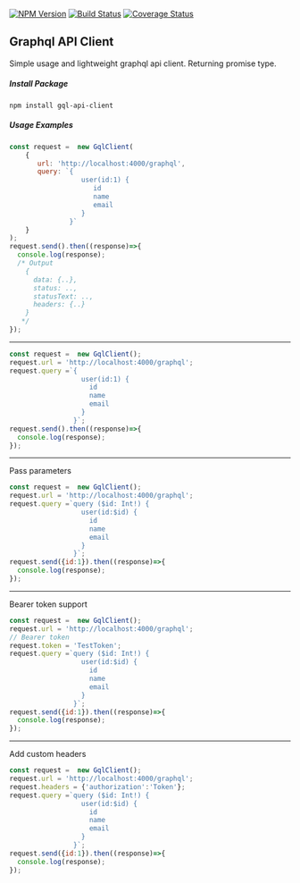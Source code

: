 [![NPM Version][npm-image]][npm-url]
[![Build Status](https://travis-ci.com/ahincalan/gql-api-client.svg?branch=master)](https://travis-ci.com/ahincalan/gql-api-client)
[![Coverage Status](https://coveralls.io/repos/github/ahincalan/gql-api-client/badge.svg?branch=master)](https://coveralls.io/github/ahincalan/gql-api-client?branch=master)

## Graphql API Client

Simple usage and lightweight graphql api client. Returning promise type.

##### Install Package
```text
npm install gql-api-client
```

##### Usage Examples 
```js
const request =  new GqlClient(
    {
       url: 'http://localhost:4000/graphql',
       query: `{                                   
                  user(id:1) {
                     id 
                     name
                     email                                                                          
                  }                      
               }`
    }
);
request.send().then((response)=>{
  console.log(response);
  /* Output
    {
      data: {..},
      status: ..,
      statusText: ..,
      headers: {..}
    }
   */
});
```

---

```js
const request =  new GqlClient();
request.url = 'http://localhost:4000/graphql';
request.query =`{                                   
                  user(id:1) {
                    id 
                    name
                    email                                                                          
                  }                      
                }`;
request.send().then((response)=>{
  console.log(response);  
});
```

---

Pass parameters
```js
const request =  new GqlClient();
request.url = 'http://localhost:4000/graphql';
request.query =`query ($id: Int!) {                                   
                  user(id:$id) {
                    id 
                    name
                    email                                                                          
                  }                      
                }`;
request.send({id:1}).then((response)=>{
  console.log(response);  
});
```

---

Bearer token support
```js
const request =  new GqlClient();
request.url = 'http://localhost:4000/graphql';
// Bearer token
request.token = 'TestToken';
request.query =`query ($id: Int!) {                                   
                  user(id:$id) {
                    id 
                    name
                    email                                                                          
                  }                      
                }`;
request.send({id:1}).then((response)=>{
  console.log(response);  
});
```

---

Add custom headers
```js
const request =  new GqlClient();
request.url = 'http://localhost:4000/graphql';
request.headers = {'authorization':'Token'};
request.query =`query ($id: Int!) {                                   
                  user(id:$id) {
                    id 
                    name
                    email                                                                          
                  }                      
                }`;
request.send({id:1}).then((response)=>{
  console.log(response);  
});
```


[npm-image]: https://img.shields.io/npm/v/gql-api-client.svg
[npm-url]: https://npmjs.org/package/gql-api-client
